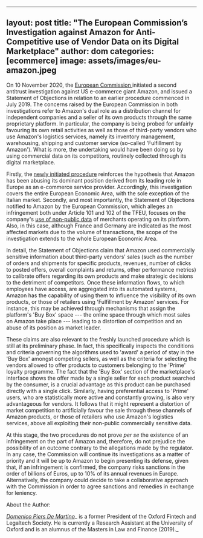 
---
layout: post
title:  "The European Commission’s Investigation against Amazon for Anti-Competitive use of Vendor Data on its Digital Marketplace"
author: dom
categories: [ecommerce]
image: assets/images/eu-amazon.jpeg
---


On 10 November 2020, the [European Commission ](https://ec.europa.eu/commission/presscorner/detail/en/ip_20_2077)initiated a second antitrust investigation against US e-commerce giant Amazon, and issued a Statement of Objections in relation to an earlier procedure commenced in July 2019\. The concerns raised by the European Commission in both investigations refer to Amazon's dual role as a distribution channel for independent companies and a seller of its own products through the same proprietary platform. In particular, the company is being probed for unfairly favouring its own retail activities as well as those of third-party vendors who use Amazon's logistics services, namely its inventory management, warehousing, shipping and customer service (so-called 'Fulfillment by Amazon'). What is more, the undertaking would have been doing so by using commercial data on its competitors, routinely collected through its digital marketplace.

Firstly, the [newly initiated procedure](https://ec.europa.eu/competition/antitrust/cases/dec_docs/40703/40703_67_4.pdf) reinforces the hypothesis that Amazon has been abusing its dominant position derived from its leading role in Europe as an e-commerce service provider. Accordingly, this investigation covers the entire European Economic Area, with the sole exception of the Italian market. Secondly, and most importantly, the Statement of Objections notified to Amazon by the European Commission, which alleges an infringement both under Article 101 and 102 of the TFEU, focuses on the company's [use of non-public data](https://ec.europa.eu/competition/antitrust/cases/dec_docs/40462/40462_6210_9.pdf) of merchants operating on its platform. Also, in this case, although France and Germany are indicated as the most affected markets due to the volume of transactions, the scope of the investigation extends to the whole European Economic Area.

In detail, the Statement of Objections claim that Amazon used commercially sensitive information about third-party vendors' sales (such as the number of orders and shipments for specific products, revenues, number of clicks to posted offers, overall complaints and returns, other performance metrics) to calibrate offers regarding its own products and make strategic decisions to the detriment of competitors. Once these information flows, to which employees have access, are aggregated into its automated systems, Amazon has the capability of using them to influence the visibility of its own products, or those of retailers using 'Fulfillment by Amazon' services. For instance, this may be achieved through mechanisms that assign the platform's 'Buy Box' space --- the online space through which most sales on Amazon take place --- leading to a distortion of competition and an abuse of its position as market leader.

These claims are also relevant to the freshly launched procedure which is still at its preliminary phase. In fact, this specifically inspects the conditions and criteria governing the algorithms used to 'award' a period of stay in the 'Buy Box' amongst competing sellers, as well as the criteria for selecting the vendors allowed to offer products to customers belonging to the 'Prime' loyalty programme. The fact that the 'Buy Box' section of the marketplace's interface shows the offer made by a single seller for each product searched by the consumer, is a crucial advantage as this product can be purchased directly with a single click. Similarly, having preferential access to 'Prime' users, who are statistically more active and constantly growing, is also very advantageous for vendors. It follows that it might represent a distortion of market competition to artificially favour the sale through these channels of Amazon products, or those of retailers who use Amazon's logistics services, above all exploiting their non-public commercially sensitive data.

At this stage, the two procedures do not prove _per se_ the existence of an infringement on the part of Amazon and, therefore, do not prejudice the possibility of an outcome contrary to the allegations made by the regulator. In any case, the Commission will continue its investigations as a matter of priority and it will be up to Amazon to begin presenting its defense, given that, if an infringement is confirmed, the company risks sanctions in the order of billions of Euros, up to 10% of its annual revenues in Europe. Alternatively, the company could decide to take a collaborative approach with the Commission in order to agree sanctions and remedies in exchange for leniency.

About the Author:

[_Domenico Piers De Martino_](https://www.linkedin.com/in/domenico-piers-de-martino-753410148/)_ is a former President of the Oxford Fintech and Legaltech Society. He is currently a Research Assistant at the University of Oxford and is an alumnus of the Masters in Law and Finance (2019)._
